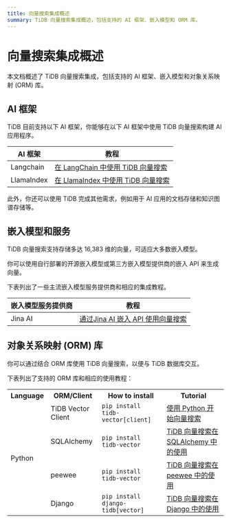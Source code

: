 ```yaml
---
title: 向量搜索集成概述
summary: TiDB 向量搜索集成概述，包括支持的 AI 框架、嵌入模型和 ORM 库。
---
```


# 向量搜索集成概述

本文档概述了 TiDB 向量搜索集成，包括支持的 AI 框架、嵌入模型和对象关系映射 (ORM) 库。

## AI 框架

TiDB 目前支持以下 AI 框架，你能够在以下 AI 框架中使用 TiDB 向量搜索构建 AI 应用程序。

| AI 框架 | 教程                                                                                          |
|---------------|---------------------------------------------------------------------------------------------------|
| Langchain     | [在 LangChain 中使用 TiDB 向量搜索](/vector-search-integrate-with-langchain.md)   |
| LlamaIndex    | [在 LlamaIndex 中使用 TiDB 向量搜索](/vector-search-integrate-with-llamaindex.md) |

此外，你还可以使用 TiDB 完成其他需求，例如用于 AI 应用的文档存储和知识图谱存储等。

## 嵌入模型和服务

TiDB 向量搜索支持存储多达 16,383 维的向量，可适应大多数嵌入模型。

你可以使用自行部署的开源嵌入模型或第三方嵌入模型提供商的嵌入 API 来生成向量。

下表列出了一些主流嵌入模型服务提供商和相应的集成教程。

| 嵌入模型服务提供商 | 教程                                                                                                            |
|-----------------------------|---------------------------------------------------------------------------------------------------------------------|
| Jina AI                     | [通过Jina AI 嵌入 API 使用向量搜索](/vector-search-integrate-with-jinaai-embedding.md) |

## 对象关系映射 (ORM) 库

你可以通过结合 ORM 库使用 TiDB 向量搜索，以便与 TiDB 数据库交互。

下表列出了支持的 ORM 库和相应的使用教程：

<table>
  <tr>
    <th>Language</th>
    <th>ORM/Client</th>
    <th>How to install</th>
    <th>Tutorial</th>
  </tr>
  <tr>
    <td rowspan="4">Python</td>
    <td>TiDB Vector Client</td>
    <td><code>pip install tidb-vector[client]</code></td>
    <td><a href="/vector-search-get-started-using-python.md">使用 Python 开始向量搜索</a></td>
  </tr>
  <tr>
    <td>SQLAlchemy</td>
    <td><code>pip install tidb-vector</code></td>
    <td><a href="/vector-search-integrate-with-sqlalchemy.md">TiDB 向量搜索在 SQLAlchemy 中的使用</a></td>
  </tr>
  <tr>
    <td>peewee</td>
    <td><code>pip install tidb-vector</code></td>
    <td><a href="/vector-search-integrate-with-peewee.md">TiDB 向量搜索在 peewee 中的使用</a></td>
  </tr>
  <tr>
    <td>Django</td>
    <td><code>pip install django-tidb[vector]</code></td>
    <td><a href="/vector-search-integrate-with-django-orm.md">TiDB 向量搜索在 Django 中的使用</a></td>
  </tr>
</table>